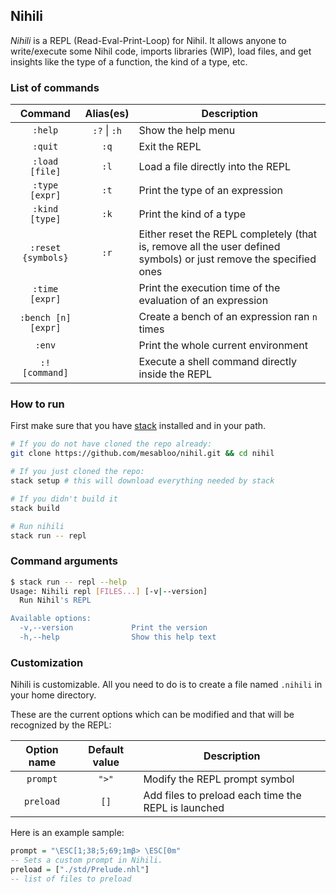 ## Nihili

*Nihili* is a REPL (Read-Eval-Print-Loop) for Nihil.
It allows anyone to write/execute some Nihil code, imports libraries (WIP), load files, and get insights like the type of a function, the kind of a type, etc.

### List of commands

|       Command       |   Alias(es)   |        Description
|:-------------------:|:-------------:|-----------------------------
| `:help`             | `:?` \| `:h`  | Show the help menu
| `:quit`             | `:q`          | Exit the REPL
| `:load [file]`      | `:l`          | Load a file directly into the REPL
| `:type [expr]`      | `:t`          | Print the type of an expression
| `:kind [type]`      | `:k`          | Print the kind of a type
| `:reset {symbols}`  | `:r`          | Either reset the REPL completely (that is, remove all the user defined symbols) or just remove the specified ones
| `:time [expr]`      |               | Print the execution time of the evaluation of an expression
| `:bench [n] [expr]` |               | Create a bench of an expression ran `n` times
| `:env`              |               | Print the whole current environment
| `:! [command]`      |               | Execute a shell command directly inside the REPL

### How to run

First make sure that you have [stack](https://docs.haskellstack.org/en/stable/README/) installed and in your path.

```bash
# If you do not have cloned the repo already:
git clone https://github.com/mesabloo/nihil.git && cd nihil

# If you just cloned the repo:
stack setup # this will download everything needed by stack

# If you didn't build it
stack build

# Run nihili
stack run -- repl
```

### Command arguments

```bash
$ stack run -- repl --help
Usage: Nihili repl [FILES...] [-v|--version]
  Run Nihil's REPL

Available options:
  -v,--version             Print the version
  -h,--help                Show this help text
```

### Customization

Nihili is customizable. All you need to do is to create a file named `.nihili` in your home directory.

These are the current options which can be modified and that will be recognized by the REPL:

| Option name | Default value | Description
|:-----------:|:-------------:|-------------
| `prompt`    | `">"`         | Modify the REPL prompt symbol
| `preload`   | `[]`          | Add files to preload each time the REPL is launched

Here is an example sample:
```haskell
prompt = "\ESC[1;38;5;69;1mβ> \ESC[0m"
-- Sets a custom prompt in Nihili.
preload = ["./std/Prelude.nhl"]
-- list of files to preload
```